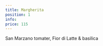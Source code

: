 ```yaml
---
title: Margherita
position: 1
info:
price: 115
---
```


San Marzano tomater, Fior di Latte & basilica
